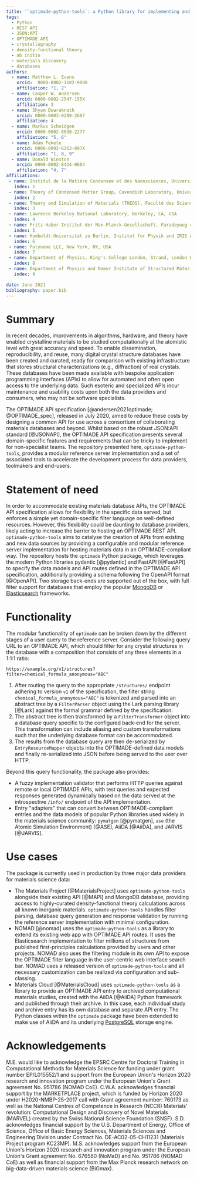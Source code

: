 ```yaml
---
title: '`optimade-python-tools`: a Python library for implementing and consuming materials data via OPTIMADE APIs'
tags:
  - Python
  - REST API
  - JSON:API
  - OPTIMADE API
  - crystallography
  - density-functional theory
  - ab initio
  - materials discovery
  - databases
authors:
  - name: Matthew L. Evans
    orcid:  0000-0002-1182-9098
    affiliation: "1, 2"
  - name: Casper W. Andersen
    orcid: 0000-0002-2547-155X
    affiliation: 3
  - name: Shyam Dwaraknath
    orcid: 0000-0003-0289-2607
    affiliation: 4
  - name: Markus Scheidgen
    orcid: 0000-0002-8038-2277
    affiliation: "5, 6"
  - name: Ádám Fekete
    orcid: 0000-0002-6263-897X
    affiliation: "1, 8, 9"
  - name: Donald Winston
    orcid: 0000-0002-8424-0604
    affiliation: "4, 7"
affiliations:
 - name: Institut de la Matière Condensée et des Nanosciences, Université catholique de Louvain, Chemin des Étoiles 8, Louvain-la-Neuve 1348, Belgium
   index: 1
 - name: Theory of Condensed Matter Group, Cavendish Laboratory, University of Cambridge, J. J. Thomson Avenue, Cambridge, CB3 0HE, U.K.
   index: 2
 - name: Theory and Simulation of Materials (THEOS), Faculté des Sciences et Techniques de l'Ingénieur, École Polytechnique Fédérale de Lausanne, CH-1015 Lausanne, Switzerland
   index: 3
 - name: Lawrence Berkeley National Laboratory, Berkeley, CA, USA
   index: 4
 - name: Fritz-Haber-Institut der Max-Planck-Gesellschaft, Faradayweg 4-6, 14195, Berlin, Germany
   index: 5
 - name: Humboldt-Universität zu Berlin, Institut für Physik and IRIS Adlershof, 12489 Berlin, Germany
   index: 6
 - name: Polyneme LLC, New York, NY, USA
   index: 7
 - name: Department of Physics, King's College London, Strand, London WC2R 2LS, United Kingdom
   index: 8
 - name: Department of Physics and Namur Institute of Structured Materials, University of Namur, Rue de Bruxelles 51, 5000 Namur, Belgium
   index: 9

date: June 2021
bibliography: paper.bib
---
```


# Summary

In recent decades, improvements in algorithms, hardware, and theory have enabled crystalline materials to be studied computationally at the atomistic level with great accuracy and speed.
To enable dissemination, reproducibility, and reuse, many digital crystal structure databases have been created and curated, ready for comparison with existing infrastructure that stores structural characterizations (e.g., diffraction) of real crystals.
These databases have been made available with bespoke application programming interfaces (APIs) to allow for automated and often open access to the underlying data.
Such esoteric and specialized APIs incur maintenance and usability costs upon both the data providers and consumers, who may not be software specialists.

The OPTIMADE API specification [@andersen2021optimade; @OPTIMADE_spec], released in July 2020, aimed to reduce these costs by designing a common API for use across a consortium of collaborating materials databases and beyond.
Whilst based on the robust JSON:API standard [@JSONAPI], the OPTIMADE API specification presents several domain-specific features and requirements that can be tricky to implement for non-specialist teams.
The repository presented here, `optimade-python-tools`, provides a modular reference server implementation and a set of associated tools to accelerate the development process for data providers, toolmakers and end-users.

# Statement of need

In order to accommodate existing materials database APIs, the OPTIMADE API specification allows for flexibility in the specific data served, but enforces a simple yet domain-specific filter language on well-defined resources.
However, this flexibility could be daunting to database providers, likely acting to increase the barrier to hosting an OPTIMADE REST API.
`optimade-python-tools` aims to catalyse the creation of APIs from existing and new data sources by providing a configurable and modular reference server implementation for hosting materials data in an OPTIMADE-compliant way.
The repository hosts the `optimade` Python package, which leverages the modern Python libraries pydantic [@pydantic] and FastAPI [@FastAPI] to specify the data models and API routes defined in the OPTIMADE API specification, additionally providing a schema following the OpenAPI format [@OpenAPI].
Two storage back-ends are supported out of the box, with full filter support for databases that employ the popular [MongoDB](https://www.mongodb.com) or [Elasticsearch](https://elastic.co) frameworks.

# Functionality

The modular functionality of `optimade` can be broken down by the different stages of a user query to the reference server.
Consider the following query URL to an OPTIMADE API, which should filter for any crystal structures in the database with a composition that consists of any three elements in a 1:1:1 ratio:

```
https://example.org/v1/structures?filter=chemical_formula_anonymous="ABC"
```

1. After routing the query to the appropriate `/structures/` endpoint adhering to version `v1` of the specification, the filter string `chemical_formula_anonymous="ABC"` is tokenized and parsed into an abstract tree by a `FilterParser` object using the Lark parsing library [@Lark] against the formal grammar defined by the specification.
2. The abstract tree is then transformed by a `FilterTransformer` object into a database query specific to the configured back-end for the server.
This transformation can include aliasing and custom transformations such that the underlying database format can be accommodated.
3. The results from the database query are then de-serialized by `EntryResourceMapper` objects into the OPTIMADE-defined data models and finally re-serialized into JSON before being served to the user over HTTP.

Beyond this query functionality, the package also provides:

- A fuzzy implementation validator that performs HTTP queries against remote or local OPTIMADE APIs, with test queries and expected responses generated dynamically based on the data served at the introspective `/info/` endpoint of the API implementation.
- Entry "adapters" that can convert between OPTIMADE-compliant entries and the data models of popular Python libraries used widely in the materials science community: `pymatgen` [@pymatgen], `ase` (the Atomic Simulation Environment) [@ASE], AiiDA [@AiiDA], and JARVIS [@JARVIS].

# Use cases

The package is currently used in production by three major data providers for materials science data:

- The Materials Project [@MaterialsProject] uses `optimade-python-tools` alongside their existing API [@MAPI] and MongoDB database, providing access to highly-curated density-functional theory calculations across all known inorganic materials.
`optimade-python-tools` handles filter parsing, database query generation and response validation by running the reference server implementation with minimal configuration.
- NOMAD [@nomad] uses the `optimade-python-tools` as a library to extend its existing web app with OPTIMADE API routes.
 It uses the Elasticsearch implementation to filter millions of structures from published first-principles calculations provided by users and other projects.
NOMAD also uses the filtering module in its own API to expose the OPTIMADE filter language in the user-centric web interface search bar.
NOMAD uses a released version of `optimade-python-tools` and all necessary customization can be realized via configuration and sub-classing.
- Materials Cloud [@MaterialsCloud] uses `optimade-python-tools` as a library to provide an OPTIMADE API entry to archived computational materials studies, created with the AiiDA [@AiiDA] Python framework and published through their archive.
In this case, each individual study and archive entry has its own database and separate API entry.
The Python classes within the `optimade` package have been extended to make use of AiiDA and its underlying [PostgreSQL](https://postgresql.org) storage engine.

# Acknowledgements

M.E. would like to acknowledge the EPSRC Centre for Doctoral Training in Computational Methods for Materials Science for funding under grant number EP/L015552/1 and support from the European Union's Horizon 2020 research and innovation program under the European Union's Grant agreement No. 951786 (NOMAD CoE).
C.W.A. acknowledges financial support by the MARKETPLACE project, which is funded by Horizon 2020 under H2020-NMBP-25-2017 call with Grant agreement number: 760173 as well as the National Centres of Competence in Research (NCCR) Materials' revolution: Computational Design and Discovery of Novel Materials (MARVEL) created by the Swiss National Science Foundation (SNSF).
S.D. acknowledges financial support by the U.S. Department of Energy, Office of Science, Office of Basic Energy Sciences, Materials Sciences and Engineering Division under Contract No. DE-AC02-05-CH11231 (Materials Project program KC23MP).
M.S. acknowledges support from the European Union's Horizon 2020 research and innovation program under the European Union's Grant agreement No. 676580 (NoMaD) and No. 951786 (NOMAD CoE) as well as financial support from the Max Planck research network on big-data-driven materials science (BiGmax).
